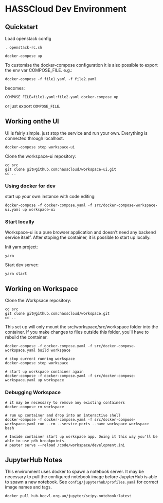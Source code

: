 # HASSCloud Dev Environment

## Quickstart

Load openstack config

```#!bash
. openstack-rc.sh

docker-compose up
```

To customise the docker-compose configuration it is also possible to
export the env var COMPOSE\_FILE. e.g.:

```#!bash
docker-compose -f file1.yaml -f file2.yaml
```

becomes:

```#!bash
COMPOSE_FILE=file1.yaml:file2.yaml docker-compose up
```

or just export `COMPOSE_FILE`.

## Working onthe UI

UI is fairly simple. just stop the service and run your own. Everything
is connected through localhost.

```#!bash
docker-compose stop workspace-ui
```

Clone the workspace-ui repository:

```#!bash
cd src
git clone git@github.com:hasscloud/workspace-ui.git
cd ..
```

### Using docker for dev

start up your own instance with code editing

```#!bash
docker-compose -f docker-compose.yaml -f src/docker-compose-workspace-ui.yaml up workspace-ui
```

### Start locally

Workspace-ui is a pure browser application and doesn\'t need any backend
service itself. After stoping the container, it is possible to start up
locally.

Init yarn project:

```#!bash
yarn
```

Start dev server:

```#!bash
yarn start
```

## Working on Workspace

Clone the Workpsace repository:

```#!bash
cd src
git clone git@github.com:hasscloud/workspace.git
cd ..
```

This set up will only mount the src/workspace/src/workspace folder into
the container. If you make changes to files outside this folder, you\'ll
have to rebuild the container.

```#!bash
docker-compose -f docker-compose.yaml -f src/docker-compose-workspace.yaml build workspace

# stop current running workspace
docker-compose stop workspace

# start up workspace container again
docker-compose -f docker-compose.yaml -f src/docker-compose-workspace.yaml up workspace
```

### Debugging Workspace

```#!bash
# it may be necessary to remove any existing containers
docker-compose rm workspace

# run up container and drop into an interactive shell
docker-compose -f docker-compose.yaml -f src/docker-compose-workspace.yaml run --rm --service-ports --name workspace workspace bash

# Inside container start up workspace app. Doing it this way you'll be able to use pdb breakpoints.
# paster serve --reload /code/workspace/development.ini
```

## JupyterHub Notes

This environment uses docker to spawn a notebook server. It may be
necessary to pull the configured notebook image before JupyterHub is
able to spawn a new notebook. See `config/jupyterhub/profiles.yaml` for
correct image names and tags.

```#!bash
docker pull hub.bccvl.org.au/jupyter/scipy-notebook:latest
```
